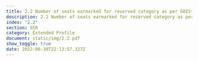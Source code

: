 ```yaml
---
title: 2.2 Number of seats earmarked for reserved category as per GOIState Govt
description: 2.2 Number of seats earmarked for reserved category as per GOIState Govt
index: "2.2"
section: SSR
category: Extended Profile
document: static/img/2.2.pdf
show_toggle: true
date: 2022-06-30T22:13:57.327Z
---
```

